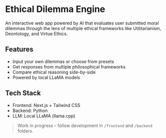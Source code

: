 # Ethical Dilemma Engine

An interactive web app powered by AI that evaluates user submitted moral dilemmas through the lens of multiple ethical frameworks like Utilitarianism, Deontology, and Virtue Ethics.

## Features
- Input your own dilemmas or choose from presets
- Get responses from multiple philosophical frameworks
- Compare ethical reasoning side-by-side
- Powered by local LLaMA models

## Tech Stack
- Frontend: Next.js + Tailwind CSS
- Backend: Python
- LLM: Local LLaMA (llama.cpp)

> Work in progress – follow development in `/frontend` and `/backend` folders.
